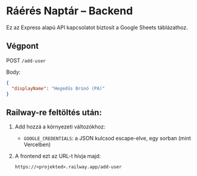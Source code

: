 # Ráérés Naptár – Backend

Ez az Express alapú API kapcsolatot biztosít a Google Sheets táblázathoz.

## Végpont

POST `/add-user`

Body:
```json
{
  "displayName": "Hegedűs Brúnó (PA)"
}
```

## Railway-re feltöltés után:

1. Add hozzá a környezeti változókhoz:
   - `GOOGLE_CREDENTIALS`: a JSON kulcsod escape-elve, egy sorban (mint Vercelben)

2. A frontend ezt az URL-t hívja majd:
   ```
   https://<projekted>.railway.app/add-user
   ```
